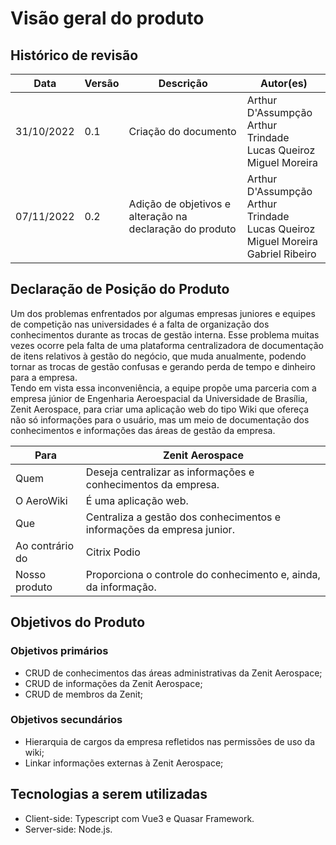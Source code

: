 # Visão geral do produto

## Histórico de revisão 

| Data       | Versão | Descrição            | Autor(es)                                                    |
| ---------- | ------ | -------------------- | ------------------------------------------------------------ |
| 31/10/2022 | 0.1 | Criação do documento | Arthur D'Assumpção<br>Arthur Trindade<br>Lucas Queiroz<br>Miguel Moreira |
| 07/11/2022 | 0.2 | Adição de objetivos e alteração na declaração do produto|Arthur D'Assumpção<br>Arthur Trindade<br>Lucas Queiroz<br>Miguel Moreira<br>Gabriel Ribeiro |

## Declaração de Posição do Produto

Um dos problemas enfrentados por algumas empresas juniores e equipes de competição nas universidades é a falta de organização dos conhecimentos durante as trocas de gestão interna. Esse problema muitas vezes ocorre pela falta de uma plataforma centralizadora de documentação de itens relativos à gestão do negócio, que muda anualmente, podendo tornar as trocas de gestão confusas e gerando perda de tempo e dinheiro para a empresa. <br>
Tendo em vista essa inconveniência, a equipe propõe uma parceria com a empresa júnior de Engenharia Aeroespacial da Universidade de Brasília, Zenit Aerospace, para criar uma aplicação web do tipo Wiki que ofereça não só informações para o usuário, mas um meio de documentação dos conhecimentos e informações das áreas de gestão da empresa.

| Para           | Zenit Aerospace                                       |
| -------------- | ----------------------------------------------------- |
| Quem           | Deseja centralizar as informações e conhecimentos da empresa.|
| O AeroWiki     | É uma aplicação web.|
| Que            | Centraliza a gestão dos conhecimentos e informações da empresa junior.|
| Ao contrário do | Citrix Podio |
| Nosso produto  | Proporciona o controle do conhecimento e, ainda, da informação.  |



## Objetivos do Produto

### Objetivos primários
* CRUD de conhecimentos das áreas administrativas da Zenit Aerospace;
* CRUD de informações da Zenit Aerospace;
* CRUD de membros da Zenit;
### Objetivos secundários
* Hierarquia de cargos da empresa refletidos nas permissões de uso da wiki;
* Linkar informações externas à Zenit Aerospace;

## Tecnologias a serem utilizadas
* Client-side: Typescript com Vue3 e Quasar Framework.
* Server-side: Node.js.



